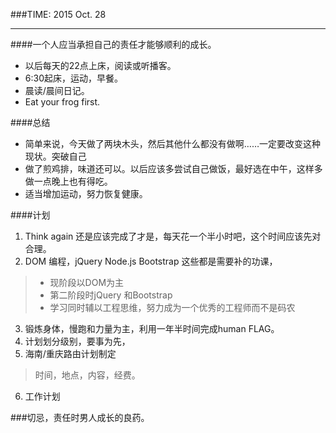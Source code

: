 ###TIME: 2015 Oct. 28
***
####一个人应当承担自己的责任才能够顺利的成长。
+ 以后每天的22点上床，阅读或听播客。
+ 6:30起床，运动，早餐。
+ 晨读/晨间日记。
+ Eat your frog first.

####总结
+ 简单来说，今天做了两块木头，然后其他什么都没有做啊……一定要改变这种现状。突破自己
+ 做了煎鸡排，味道还可以。以后应该多尝试自己做饭，最好选在中午，这样多做一点晚上也有得吃。
+ 适当增加运动，努力恢复健康。

####计划
1. Think again 还是应该完成了才是，每天花一个半小时吧，这个时间应该先对合理。
2. DOM 编程，jQuery Node.js Bootstrap 这些都是需要补的功课，
> + 现阶段以DOM为主
> + 第二阶段时jQuery 和Bootstrap
> + 学习同时辅以工程思维，努力成为一个优秀的工程师而不是码农

3. 锻炼身体，慢跑和力量为主，利用一年半时间完成human FLAG。
4. 计划划分级别，要事为先，
5. 海南/重庆路由计划制定 
> 时间，地点，内容，经费。
6. 工作计划

###切忌，责任时男人成长的良药。